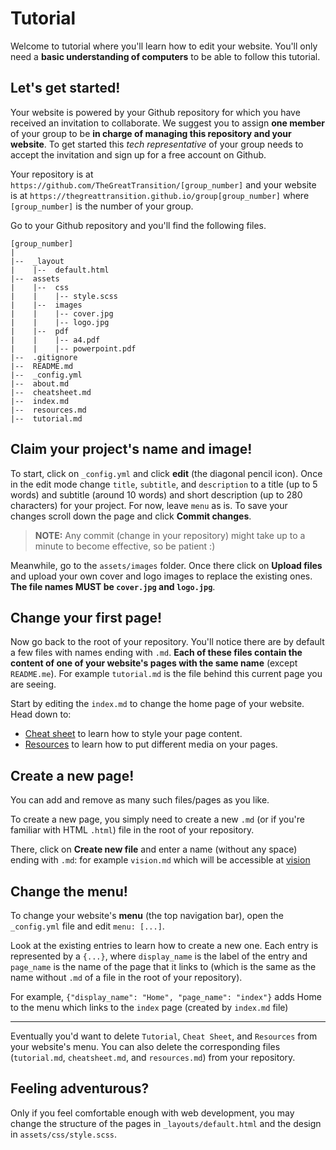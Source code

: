 # Tutorial

Welcome to tutorial where you'll learn how to edit your website. You'll only need a **basic understanding of computers** to be able to follow this tutorial.

## Let's get started!

Your website is powered by your Github repository for which you have received an invitation to collaborate. We suggest you to assign **one member** of your group to be **in charge of managing this repository and your website**. To get started this _tech representative_ of your group needs to accept the invitation and sign up for a free account on Github.


Your repository is at `https://github.com/TheGreatTransition/[group_number]` and your website is at `https://thegreattransition.github.io/group[group_number]` where `[group_number]` is the number of your group.


Go to your Github repository and you'll find the following files.
```
[group_number]
|
|--  _layout
|    |--  default.html
|--  assets
|    |--  css
|    |    |-- style.scss
|    |--  images
|    |    |-- cover.jpg
|    |    |-- logo.jpg
|    |--  pdf
|    |    |-- a4.pdf
|    |    |-- powerpoint.pdf
|--  .gitignore
|--  README.md
|--  _config.yml
|--  about.md
|--  cheatsheet.md
|--  index.md
|--  resources.md
|--  tutorial.md
```

## Claim your project's name and image!
To start, click on `_config.yml` and click **edit** (the diagonal pencil icon). Once in the edit mode change `title`, `subtitle`, and `description` to a title (up to 5 words) and subtitle (around 10 words) and short description (up to 280 characters) for your project. For now, leave `menu` as is. To save your changes scroll down the page and click **Commit changes**.

> **NOTE:** Any commit (change in your repository) might take up to a minute to become effective, so be patient :)


Meanwhile, go to the `assets/images` folder. Once there click on **Upload files** and upload your own cover and logo images to replace the existing ones. **The file names MUST be `cover.jpg` and `logo.jpg`**.


## Change your first page!

Now go back to the root of your repository. You'll notice there are by default a few files with names ending with `.md`. **Each of these files contain the content of one of your website's pages with the same name** (except `README.me`). For example `tutorial.md` is the file behind this current page you are seeing.

Start by editing the `index.md` to change the home page of your website. Head down to:
*   [Cheat sheet](cheatsheet.md) to learn how to style your page content.
*   [Resources](resources.md) to learn how to put different media on your pages.



## Create a new page!

You can add and remove as many such files/pages as you like.

To create a new page, you simply need to create a new `.md` (or if you're familiar with HTML `.html`) file in the root of your repository.

There, click on **Create new file** and enter a name (without any space) ending with `.md`: for example `vision.md` which will be accessible at [vision](vision)


## Change the menu!

To change your website's **menu** (the top navigation bar), open the `_config.yml` file and edit `menu: [...]`.

Look at the existing entries to learn how to create a new one. Each entry is represented by a `{...}`, where `display_name` is the label of the entry and `page_name` is the name of the page that it links to (which is the same as the name without `.md` of a file in the root of your repository).

For example, `{"display_name": "Home", "page_name": "index"}` adds Home to the menu which links to the `index` page (created by `index.md` file)


* * *

Eventually you'd want to delete  `Tutorial`, `Cheat Sheet`, and `Resources` from your website's menu. You can also delete the corresponding files (`tutorial.md`, `cheatsheet.md`, and `resources.md`) from your repository.


## Feeling adventurous?
Only if you feel comfortable enough with web development, you may change the structure of the pages in `_layouts/default.html` and the design in `assets/css/style.scss`.
